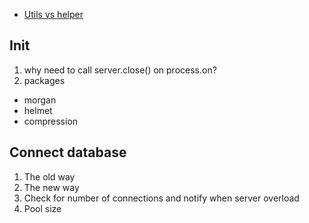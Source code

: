 -   [Utils vs helper](https://www.baeldung.com/java-helper-vs-utility-classes)

## Init

1. why need to call server.close() on process.on?
2. packages

-   morgan
-   helmet
-   compression

## Connect database

1. The old way
2. The new way
3. Check for number of connections and notify when server overload
4. Pool size
